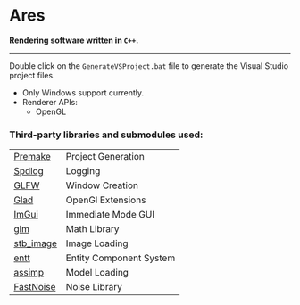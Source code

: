 # Ares

**Rendering software written in `C++`.**

<hr>

Double click on the `GenerateVSProject.bat` file to generate the Visual Studio project files.

- Only Windows support currently.
- Renderer APIs:
    - OpenGL

### Third-party libraries and submodules used:
| | |
| --- | --- |
| [Premake](github.com/premake/premake-core) | Project Generation |
| [Spdlog](github.com/gabime/spdlog) | Logging |
| [GLFW](github.com/TheCherno/GLFW) | Window Creation |
| [Glad](glad.dav1d.de/) | OpenGl Extensions |
| [ImGui](github.com/TheCherno/imgui) | Immediate Mode GUI |
| [glm](github.com/g-truc/glm) | Math Library |
| [stb_image](github.com/nothings/stb) | Image Loading |
| [entt](github.com/skypjack/entt) | Entity Component System |
| [assimp](github.com/assimp/assimp) | Model Loading |
| [FastNoise](github.com/Auburns/FastNoise) | Noise Library |